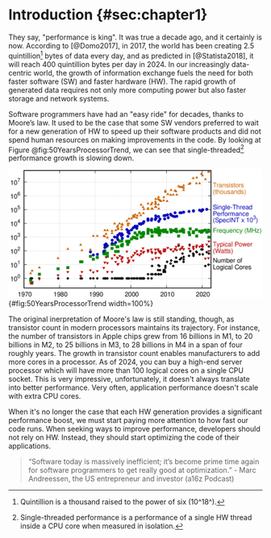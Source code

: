 # Introduction {#sec:chapter1}

They say, "performance is king". It was true a decade ago, and it certainly is now. According to [@Domo2017], in 2017, the world has been creating 2.5 quintillion[^1] bytes of data every day, and as predicted in [@Statista2018], it will reach 400 quintillion bytes per day in 2024. In our increasingly data-centric world, the growth of information exchange fuels the need for both faster software (SW) and faster hardware (HW). The rapid growth of generated data requires not only more computing power but also faster storage and network systems. 

Software programmers have had an "easy ride" for decades, thanks to Moore’s law. It used to be the case that some SW vendors preferred to wait for a new generation of HW to speed up their software products and did not spend human resources on making improvements in the code. By looking at Figure @fig:50YearsProcessorTrend, we can see that single-threaded[^2] performance growth is slowing down.

![50 Years of Microprocessor Trend Data. *© Image by K. Rupp via karlrupp.net*. Original data up to the year 2010 collected and plotted by M. Horowitz, F. Labonte, O. Shacham, K. Olukotun, L. Hammond, and C. Batten. New plot and data collected for 2010-2021 by K. Rupp.](../../img/intro/50-years-processor-trend.png){#fig:50YearsProcessorTrend width=100%}

The original inerpretation of Moore's law is still standing, though, as transistor count in modern processors maintains its trajectory. For instance, the number of transistors in Apple chips grew from 16 billions in M1, to 20 billions in M2, to 25 billions in M3, to 28 billions in M4 in a span of four roughly years. The growth in transistor count enables manufacturers to add more cores in a processor. As of 2024, you can buy a high-end server processor which will have more than 100 logical cores on a single CPU socket. This is very impressive, unfortunately, it doesn't always translate into better performance. Very often, application performance doesn't scale with extra CPU cores.

When it's no longer the case that each HW generation provides a significant performance boost, we must start paying more attention to how fast our code runs. When seeking ways to improve performance, developers should not rely on HW. Instead, they should start optimizing the code of their applications.

> “Software today is massively inefficient; it’s become prime time again for software programmers to get really good at optimization.” - Marc Andreessen, the US entrepreneur and investor (a16z Podcast)

[^1]: Quintillion is a thousand raised to the power of six (10^18^).
[^2]: Single-threaded performance is a performance of a single HW thread inside a CPU core when measured in isolation.
